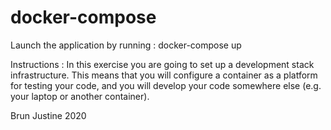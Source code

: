 # docker-compose

Launch the application by running :
docker-compose up


Instructions : 
In this exercise you are going to set up a development stack infrastructure. This means that you
will configure a container as a platform for testing your code, and you will develop your code
somewhere else (e.g. your laptop or another container).

Brun Justine 2020
